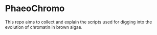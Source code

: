# PhaeoChromo
This repo aims to collect and explain the scripts used for digging into the evolution of chromatin in brown algae.
